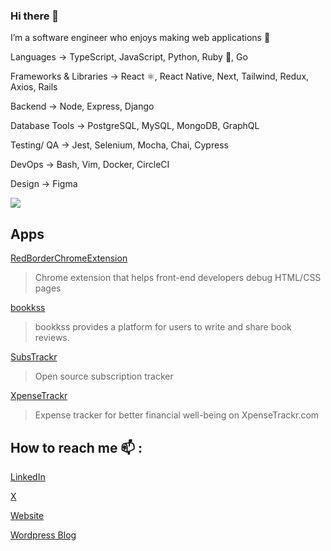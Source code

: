 ### Hi there 👋

I’m a software engineer who enjoys making web applications 🌱 

Languages → TypeScript, JavaScript, Python, Ruby 💎, Go

Frameworks & Libraries → React ⚛️, React Native, Next, Tailwind, Redux, Axios, Rails

Backend → Node, Express, Django

Database Tools → PostgreSQL, MySQL, MongoDB, GraphQL

Testing/ QA → Jest, Selenium, Mocha, Chai, Cypress

DevOps → Bash, Vim, Docker, CircleCI

Design → Figma

<img src='https://github-readme-stats.vercel.app/api/top-langs/?username=adnjoo' />

## Apps

[RedBorderChromeExtension](https://chrome.google.com/webstore/detail/red-border-chrome-extensi/cgbdhepdbbcdfdlopicohifabajofjbg?hl=en)
> Chrome extension that helps front-end developers debug HTML/CSS pages

[bookkss](https://bookkss.com)
> bookkss provides a platform for users to write and share book reviews.

[SubsTrackr](https://substrackr.com)
> Open source subscription tracker

[XpenseTrackr](https://xpensetrackr.com)
> Expense tracker for better financial well-being on XpenseTrackr.com

## How to reach me 📫 :

[LinkedIn](https://linkedin.com/in/adnjoo/)

[X](https://x.com/adnjoo/)

[Website](https://adnjoo.com/)

[Wordpress Blog](https://adnjoo.wordpress.com/)
